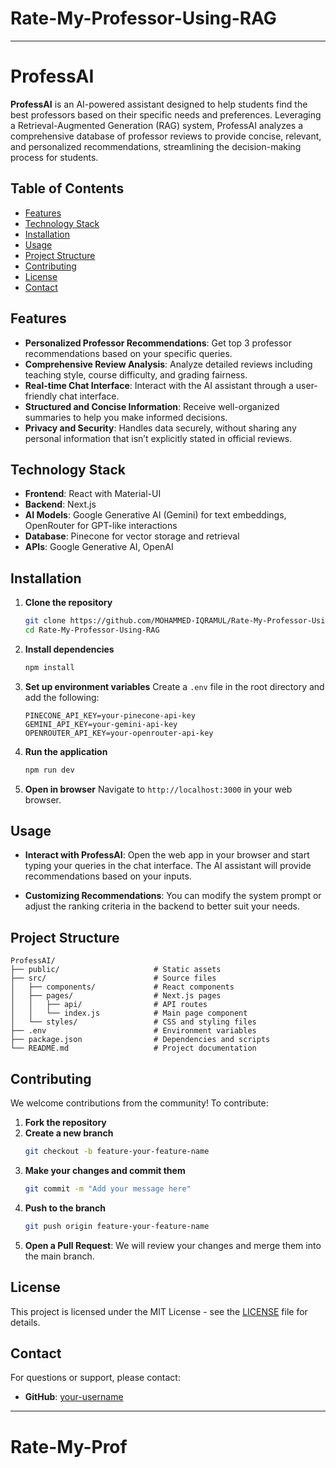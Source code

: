 # Rate-My-Professor-Using-RAG

---

# ProfessAI

**ProfessAI** is an AI-powered assistant designed to help students find the best professors based on their specific needs and preferences. Leveraging a Retrieval-Augmented Generation (RAG) system, ProfessAI analyzes a comprehensive database of professor reviews to provide concise, relevant, and personalized recommendations, streamlining the decision-making process for students.

## Table of Contents

- [Features](#features)
- [Technology Stack](#technology-stack)
- [Installation](#installation)
- [Usage](#usage)
- [Project Structure](#project-structure)
- [Contributing](#contributing)
- [License](#license)
- [Contact](#contact)

## Features

- **Personalized Professor Recommendations**: Get top 3 professor recommendations based on your specific queries.
- **Comprehensive Review Analysis**: Analyze detailed reviews including teaching style, course difficulty, and grading fairness.
- **Real-time Chat Interface**: Interact with the AI assistant through a user-friendly chat interface.
- **Structured and Concise Information**: Receive well-organized summaries to help you make informed decisions.
- **Privacy and Security**: Handles data securely, without sharing any personal information that isn’t explicitly stated in official reviews.

## Technology Stack

- **Frontend**: React with Material-UI
- **Backend**: Next.js
- **AI Models**: Google Generative AI (Gemini) for text embeddings, OpenRouter for GPT-like interactions
- **Database**: Pinecone for vector storage and retrieval
- **APIs**: Google Generative AI, OpenAI

## Installation

1. **Clone the repository**
   ```bash
   git clone https://github.com/MOHAMMED-IQRAMUL/Rate-My-Professor-Using-RAG.git
   cd Rate-My-Professor-Using-RAG
   ```

2. **Install dependencies**
   ```bash
   npm install
   ```

3. **Set up environment variables**
   Create a `.env` file in the root directory and add the following:
   ```env
   PINECONE_API_KEY=your-pinecone-api-key
   GEMINI_API_KEY=your-gemini-api-key
   OPENROUTER_API_KEY=your-openrouter-api-key
   ```

4. **Run the application**
   ```bash
   npm run dev
   ```

5. **Open in browser**
   Navigate to `http://localhost:3000` in your web browser.

## Usage

- **Interact with ProfessAI**: Open the web app in your browser and start typing your queries in the chat interface. The AI assistant will provide recommendations based on your inputs.

- **Customizing Recommendations**: You can modify the system prompt or adjust the ranking criteria in the backend to better suit your needs.

## Project Structure

```plaintext
ProfessAI/
├── public/                     # Static assets
├── src/                        # Source files
│   ├── components/             # React components
│   ├── pages/                  # Next.js pages
│   │   ├── api/                # API routes
│   │   └── index.js            # Main page component
│   └── styles/                 # CSS and styling files
├── .env                        # Environment variables
├── package.json                # Dependencies and scripts
└── README.md                   # Project documentation
```

## Contributing

We welcome contributions from the community! To contribute:

1. **Fork the repository**
2. **Create a new branch**
   ```bash
   git checkout -b feature-your-feature-name
   ```
3. **Make your changes and commit them**
   ```bash
   git commit -m "Add your message here"
   ```
4. **Push to the branch**
   ```bash
   git push origin feature-your-feature-name
   ```
5. **Open a Pull Request**: We will review your changes and merge them into the main branch.

## License

This project is licensed under the MIT License - see the [LICENSE](LICENSE) file for details.

## Contact

For questions or support, please contact:

- **GitHub**: [your-username](https://github.com/MOHAMMED-IQRAMUL)

---
# Rate-My-Prof

